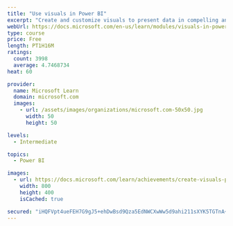 ```yaml
---
title: "Use visuals in Power BI"
excerpt: "Create and customize visuals to present data in compelling and insightful ways."
webUrl: https://docs.microsoft.com/en-us/learn/modules/visuals-in-power-bi/
type: course
price: Free
length: PT1H16M
ratings:
  count: 3998
  average: 4.7468734
heat: 60

provider:
  name: Microsoft Learn
  domain: microsoft.com
  images:
    - url: /assets/images/organizations/microsoft.com-50x50.jpg
      width: 50
      height: 50

levels:
  - Intermediate

topics:
  - Power BI

images:
  - url: https://docs.microsoft.com/learn/achievements/create-visuals-power-bi-desktop-social.png
    width: 800
    height: 400
    isCached: true

secured: "iHQFVpt4ueFEH7G9gJ5+ehDwBsd9Qza5EdNWCXwWw5d9ahi211sXYK5TGTnA+j0tiSubhLcMk0sF9fCQKaPpeKIFhzILuyZnPBQH7E3pJfH7mNxOst1/i/ASoPl0F9QYJ9rLVmAuxiO59Q9amXeyQnH8+4M/jWm0E5jjo5wQxigdIY3o5xYIVA+fwZHtPS41NaiuW9iBsqFmQ30XqX70PicmShwZN15PaBKNflhsIqjK2riwwvduR+5CjPzkc1obFN/n5aIEcDNVP5dsxdcIpV9Q3qH8usQ1W7dh+2fHAXsWfNAhI5kmBQBEJpDp39FSKZ7EZ96OZEKQwTsrQwHmKNqgPQjFRS/v2eYDFvju32wl4+Zv8txJkTln7tLNO4aUNnocdAEiqS7qB+tc0xvZ0sIhauMx/X2OZNvgVRFapW0=;XMpm6Qk7sChXVttyffd4Dg=="
---
```


